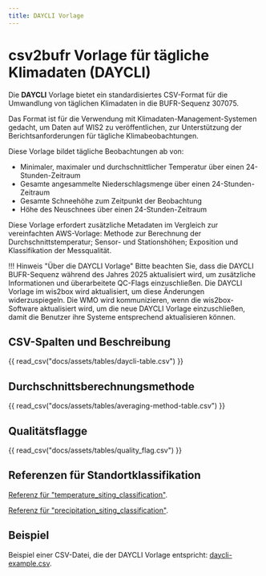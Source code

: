 ```yaml
---
title: DAYCLI Vorlage
---
```


# csv2bufr Vorlage für tägliche Klimadaten (DAYCLI)

Die **DAYCLI** Vorlage bietet ein standardisiertes CSV-Format für die Umwandlung von täglichen Klimadaten in die BUFR-Sequenz 307075.

Das Format ist für die Verwendung mit Klimadaten-Management-Systemen gedacht, um Daten auf WIS2 zu veröffentlichen, zur Unterstützung der Berichtsanforderungen für tägliche Klimabeobachtungen.

Diese Vorlage bildet tägliche Beobachtungen ab von:

 - Minimaler, maximaler und durchschnittlicher Temperatur über einen 24-Stunden-Zeitraum
 - Gesamte angesammelte Niederschlagsmenge über einen 24-Stunden-Zeitraum
 - Gesamte Schneehöhe zum Zeitpunkt der Beobachtung
 - Höhe des Neuschnees über einen 24-Stunden-Zeitraum

Diese Vorlage erfordert zusätzliche Metadaten im Vergleich zur vereinfachten AWS-Vorlage: Methode zur Berechnung der Durchschnittstemperatur; Sensor- und Stationshöhen; Exposition und Klassifikation der Messqualität.

!!! Hinweis "Über die DAYCLI Vorlage"
    Bitte beachten Sie, dass die DAYCLI BUFR-Sequenz während des Jahres 2025 aktualisiert wird, um zusätzliche Informationen und überarbeitete QC-Flags einzuschließen. Die DAYCLI Vorlage im wis2box wird aktualisiert, um diese Änderungen widerzuspiegeln. Die WMO wird kommunizieren, wenn die wis2box-Software aktualisiert wird, um die neue DAYCLI Vorlage einzuschließen, damit die Benutzer ihre Systeme entsprechend aktualisieren können.

## CSV-Spalten und Beschreibung

{{ read_csv("docs/assets/tables/daycli-table.csv") }}

## Durchschnittsberechnungsmethode

{{ read_csv("docs/assets/tables/averaging-method-table.csv") }}

## Qualitätsflagge

{{ read_csv("docs/assets/tables/quality_flag.csv") }}

## Referenzen für Standortklassifikation

[Referenz für "temperature_siting_classification"](https://library.wmo.int/idviewer/35625/839).

[Referenz für "precipitation_siting_classification"](https://library.wmo.int/idviewer/35625/840).

## Beispiel

Beispiel einer CSV-Datei, die der DAYCLI Vorlage entspricht: [daycli-example.csv](/sample-data/daycli-example.csv).